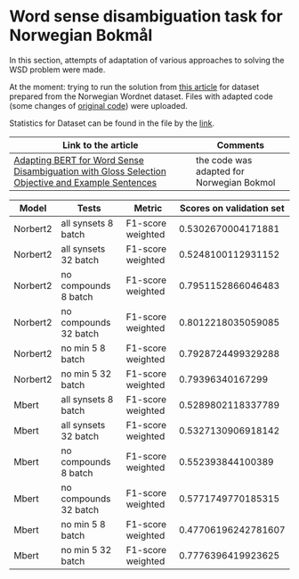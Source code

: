 # Word sense disambiguation task for Norwegian Bokmål

In this section, attempts of adaptation of various approaches to solving the WSD problem were made.


At the moment: trying to run the solution from [this article](https://arxiv.org/pdf/2009.11795.pdf) for dataset prepared from the Norwegian Wordnet dataset. Files with adapted code (some changes of [original code](https://github.com/BPYap/BERT-WSD)) were uploaded.

Statistics for Dataset can be found in the file by the [link](https://colab.research.google.com/drive/1GIfCwGhKFSmQCa9P_EAx1uL7xzNTTjW0?usp=sharing). 


Link to the article|Comments|
|---|---|
[Adapting BERT for Word Sense Disambiguation with Gloss Selection Objective and Example Sentences](https://github.com/BPYap/BERT-WSD) | the code was adapted for Norwegian Bokmol|


Model|Tests|Metric|Scores on validation set
|---|---|---|---|
Norbert2	|all synsets 8 batch	|F1-score weighted |0.5302670004171881
Norbert2	|all synsets 32 batch	|F1-score weighted|0.5248100112931152
Norbert2	|no compounds 8 batch	|F1-score weighted|0.7951152866046483
Norbert2	|no compounds 32 batch	|F1-score weighted|0.8012218035059085
Norbert2	|no min 5 8 batch	|F1-score weighted|0.7928724499329288
Norbert2	|no min 5 32 batch |F1-score weighted	|0.79396340167299
Mbert	|all synsets 8 batch |F1-score weighted	|0.5289802118337789
Mbert	|all synsets 32 batch	|F1-score weighted|0.5327130906918142
Mbert	|no compounds 8 batch	|F1-score weighted|0.552393844100389
Mbert	|no compounds 32 batch|F1-score weighted|	 0.5771749770185315
Mbert	|no min 5 8 batch	|F1-score weighted| 0.47706196242781607
Mbert	|no min 5 32 batch |F1-score weighted|	0.7776396419923625
